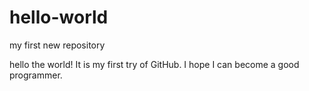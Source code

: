 # hello-world
my first new repository

hello the world! It is my first try of GitHub. I hope I can become a good programmer.

